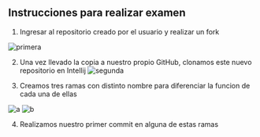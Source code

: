 ## Instrucciones para realizar examen

1. Ingresar al repositorio creado por el usuario y realizar un fork

![primera](imagenes/Captura%20de%20pantalla_2025-03-12_13-23-10.png)

2. Una vez llevado la copia a nuestro propio GitHub, clonamos
este nuevo repositorio en Intellij
![segunda](imagenes/2.png)

3. Creamos tres ramas con distinto nombre para diferenciar la funcion 
de cada una de ellas

![a](imagenes/3.png)
![b](imagenes/asjfgh.png)

4. Realizamos nuestro primer commit en alguna de estas ramas
